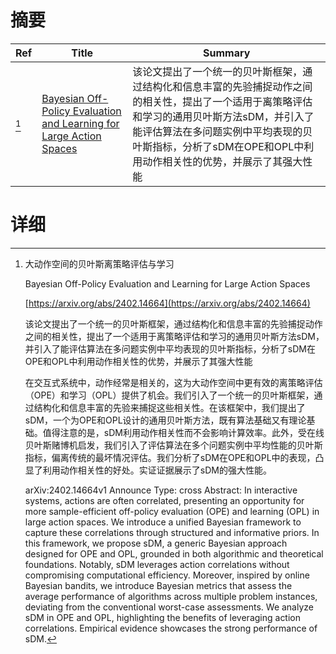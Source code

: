 # 摘要

| Ref | Title | Summary |
| --- | --- | --- |
| [^1] | [Bayesian Off-Policy Evaluation and Learning for Large Action Spaces](https://arxiv.org/abs/2402.14664) | 该论文提出了一个统一的贝叶斯框架，通过结构化和信息丰富的先验捕捉动作之间的相关性，提出了一个适用于离策略评估和学习的通用贝叶斯方法sDM，并引入了能评估算法在多问题实例中平均表现的贝叶斯指标，分析了sDM在OPE和OPL中利用动作相关性的优势，并展示了其强大性能 |

# 详细

[^1]: 大动作空间的贝叶斯离策略评估与学习

    Bayesian Off-Policy Evaluation and Learning for Large Action Spaces

    [https://arxiv.org/abs/2402.14664](https://arxiv.org/abs/2402.14664)

    该论文提出了一个统一的贝叶斯框架，通过结构化和信息丰富的先验捕捉动作之间的相关性，提出了一个适用于离策略评估和学习的通用贝叶斯方法sDM，并引入了能评估算法在多问题实例中平均表现的贝叶斯指标，分析了sDM在OPE和OPL中利用动作相关性的优势，并展示了其强大性能

    

    在交互式系统中，动作经常是相关的，这为大动作空间中更有效的离策略评估（OPE）和学习（OPL）提供了机会。我们引入了一个统一的贝叶斯框架，通过结构化和信息丰富的先验来捕捉这些相关性。在该框架中，我们提出了sDM，一个为OPE和OPL设计的通用贝叶斯方法，既有算法基础又有理论基础。值得注意的是，sDM利用动作相关性而不会影响计算效率。此外，受在线贝叶斯赌博机启发，我们引入了评估算法在多个问题实例中平均性能的贝叶斯指标，偏离传统的最坏情况评估。我们分析了sDM在OPE和OPL中的表现，凸显了利用动作相关性的好处。实证证据展示了sDM的强大性能。

    arXiv:2402.14664v1 Announce Type: cross  Abstract: In interactive systems, actions are often correlated, presenting an opportunity for more sample-efficient off-policy evaluation (OPE) and learning (OPL) in large action spaces. We introduce a unified Bayesian framework to capture these correlations through structured and informative priors. In this framework, we propose sDM, a generic Bayesian approach designed for OPE and OPL, grounded in both algorithmic and theoretical foundations. Notably, sDM leverages action correlations without compromising computational efficiency. Moreover, inspired by online Bayesian bandits, we introduce Bayesian metrics that assess the average performance of algorithms across multiple problem instances, deviating from the conventional worst-case assessments. We analyze sDM in OPE and OPL, highlighting the benefits of leveraging action correlations. Empirical evidence showcases the strong performance of sDM.
    

